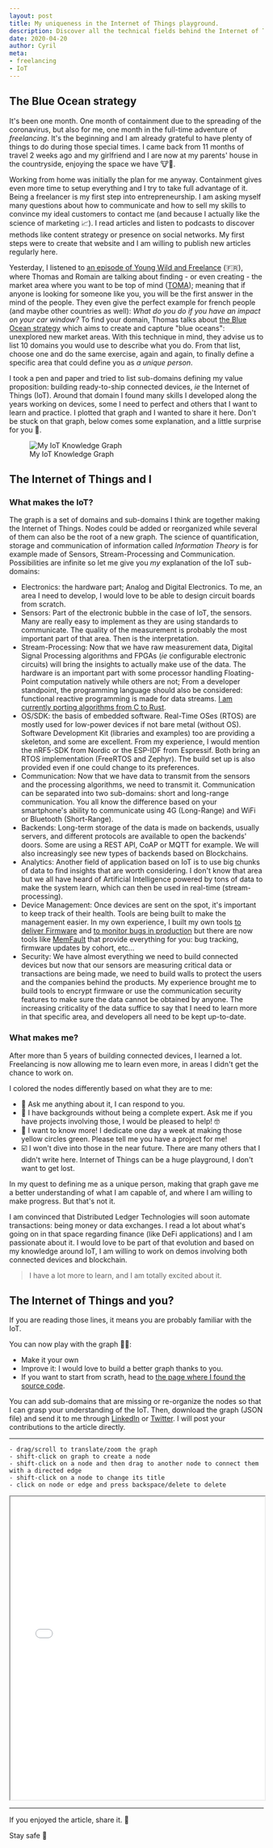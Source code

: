 ```yaml
---
layout: post
title: My uniqueness in the Internet of Things playground.
description: Discover all the technical fields behind the Internet of Things. What do I know? What do I want to know? Interact with the graph to make it your own.
date: 2020-04-20
author: Cyril
meta: 
- freelancing
- IoT
---
```


## The Blue Ocean strategy

It's been one month. One month of containment due to the spreading of the coronavirus, but also for me, one month in the full-time adventure of _freelancing_. It's the beginning and I am already grateful to have plenty of things to do during those special times. I came back from 11 months of travel 2 weeks ago and my girlfriend and I are now at my parents' house in the countryside, enjoying the space we have 🐮🤠.

Working from home was initially the plan for me anyway. Containment gives even more time to setup everything and I try to take full advantage of it. Being a freelancer is my first step into entrepreneurship. I am asking myself many questions about how to communicate and how to sell my skills to convince my ideal customers to contact me (and because I actually like the science of marketing 📈). I read articles and listen to podcasts to discover methods like content strategy or presence on social networks. My first steps were to create that website and I am willing to publish new articles regularly here.

Yesterday, I listened to [an episode of Young Wild and Freelance](https://thomasburbidge.com/creer-metier-toute-piece/) (🇫🇷), where Thomas and Romain are talking about finding - or even creating - the market area where you want to be top of mind ([TOMA](https://en.wikipedia.org/wiki/Top-of-mind_awareness)); meaning that if anyone is looking for someone like you, you will be the first answer in the mind of the people. They even give the perfect example for french people (and maybe other countries as well): _What do you do if you have an impact on your car window?_ To find your domain, Thomas talks about [the Blue Ocean strategy](https://en.wikipedia.org/wiki/Blue_Ocean_Strategy) which aims to create and capture "blue oceans": unexplored new market areas. With this technique in mind, they advise us to list 10 domains you would use to describe what you do. From that list, choose one and do the same exercise, again and again, to finally define a specific area that could define you as _a unique person_. 

I took a pen and paper and tried to list sub-domains defining my value proposition: building ready-to-ship connected devices, _ie_ the Internet of Things (IoT). Around that domain I found many skills I developed along the years working on devices, some I need to perfect and others that I want to learn and practice. I plotted that graph and I wanted to share it here. Don't be stuck on that graph, below comes some explanation, and a little surprise for you 🎁.

<figure class="col-md-12">
  <img src="/img/posts/iot_knowledge_graph/my_graph.png" alt="My IoT Knowledge Graph" class="img-responsive">
  <figcaption>My IoT Knowledge Graph</figcaption>
</figure>

## The Internet of Things and I

### What makes the IoT?

The graph is a set of domains and sub-domains I think are together making the Internet of Things. Nodes could be added or reorganized while several of them can also be the root of a new graph. The science of quantification, storage and communication of information called _Information Theory_ is for example made of Sensors, Stream-Processing and Communication. Possibilities are infinite so let me give you _my_ explanation of the IoT sub-domains:

- Electronics: the hardware part; Analog and Digital Electronics. To me, an area I need to develop, I would love to be able to design circuit boards from scratch. 
- Sensors: Part of the electronic bubble in the case of IoT, the sensors. Many are really easy to implement as they are using standards to communicate. The quality of the measurement is probably the most important part of that area. Then is the interpretation.
- Stream-Processing: Now that we have raw measurement data, Digital Signal Processing algorithms and FPGAs (_ie_ configurable electronic circuits) will bring the insights to actually make use of the data. The hardware is an important part with some processor handling Floating-Point computation natively while others are not; From a developer standpoint, the programming language should also be considered: functional reactive programming is made for data streams. [I am currently porting algorithms from C to Rust](https://interrupt.memfault.com/blog/rust-for-digital-signal-processing).
- OS/SDK: the basis of embedded software. Real-Time OSes (RTOS) are mostly used for low-power devices if not bare metal (without OS). Software Development Kit (libraries and examples) too are providing a skeleton, and some are excellent. From my experience, I would mention the nRF5-SDK from Nordic or the ESP-IDF from Espressif. Both bring an RTOS implementation (FreeRTOS and Zephyr). The build set up is also provided even if one could change to its preferences.
- Communication: Now that we have data to transmit from the sensors and the processing algorithms, we need to transmit it. Communication can be separated into two sub-domains: short and long-range communication. You all know the difference based on your smartphone's ability to communicate using 4G (Long-Range) and WiFi or Bluetooth (Short-Range).
- Backends: Long-term storage of the data is made on backends, usually servers, and different protocols are available to open the backends' doors. Some are using a REST API, CoAP or MQTT for example. We will also increasingly see new types of backends based on Blockchains.
- Analytics: Another field of application based on IoT is to use big chunks of data to find insights that are worth considering. I don't know that area but we all have heard of Artificial Intelligence powered by tons of data to make the system learn, which can then be used in real-time (stream-processing).
- Device Management: Once devices are sent on the spot, it's important to keep track of their health. Tools are being built to make the management easier. In my own experience, I built my own tools [to deliver Firmware](https://medium.com/equisense/firmware-quality-assurance-continuous-delivery-125884194ea5) and [to monitor bugs in production](https://medium.com/equisense/quality-assurance-for-firmware-production-monitoring-68cd5fcf038d) but there are now tools like [MemFault](https://memfault.com/) that provide everything for you: bug tracking, firmware updates by cohort, etc...
- Security: We have almost everything we need to build connected devices but now that our sensors are measuring critical data or transactions are being made, we need to build walls to protect the users and the companies behind the products. My experience brought me to build tools to encrypt firmware or use the communication security features to make sure the data cannot be obtained by anyone. The increasing criticality of the data suffice to say that I need to learn more in that specific area, and developers all need to be kept up-to-date.


### What makes me?

After more than 5 years of building connected devices, I learned a lot. Freelancing is now allowing me to learn even more, in areas I didn't get the chance to work on.

I colored the nodes differently based on what they are to me:

- 💚 Ask me anything about it, I can respond to you. 
- 💙 I have backgrounds without being a complete expert. Ask me if you have projects involving those, I would be pleased to help! 🤓
- 💛 I want to know more! I dedicate one day a week at making those yellow circles green. Please tell me you have a project for me!
- ☑️ I won't dive into those in the near future. There are many others that I didn't write here. Internet of Things can be a huge playground, I don't want to get lost.

In my quest to defining me as a unique person, making that graph gave me a better understanding of what I am capable of, and where I am willing to make progress. But that's not it.

I am convinced that Distributed Ledger Technologies will soon automate transactions: being money or data exchanges. I read a lot about what's going on in that space regarding finance (like DeFi applications) and I am passionate about it. I would love to be part of that evolution and based on my knowledge around IoT, I am willing to work on demos involving both connected devices and blockchain.

> I have a lot more to learn, and I am totally excited about it.

## The Internet of Things and you?

If you are reading those lines, it means you are probably familiar with the IoT. 

You can now play with the graph 🤹‍♂️:
- Make it your own
- Improve it: I would love to build a better graph thanks to you.
- If you want to start from scrath, head to [the page where I found the source code](https://bl.ocks.org/cjrd/6863459).

You can add sub-domains that are missing or re-organize the nodes so that I can grasp your understanding of the IoT. Then, download the graph (JSON file) and send it to me through [LinkedIn](https://www.linkedin.com/in/cyrilfougeray/) or [Twitter](https://twitter.com/cyrilfougeray). I will post your contributions to the article directly. 

--- 

```
- drag/scroll to translate/zoom the graph
- shift-click on graph to create a node
- shift-click on a node and then drag to another node to connect them with a directed edge
- shift-click on a node to change its title
- click on node or edge and press backspace/delete to delete
```

<iframe sandbox="allow-popups allow-scripts allow-forms allow-same-origin allow-modals" src="/iot_knowledge_graph.html" marginwidth="0" marginheight="0" style="height:600px; width: 100%" scrolling="no">
</iframe>


---

If you enjoyed the article, share it. 🙂

Stay safe 👋